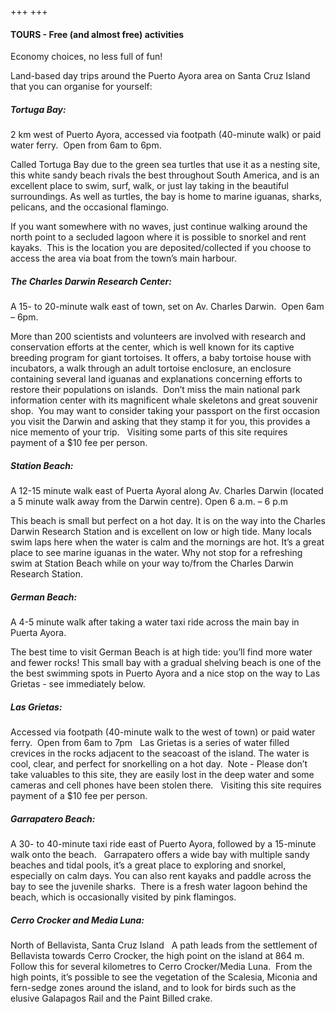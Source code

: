+++
+++

#### TOURS - Free (and almost free) activities

<span class="strapline">Economy choices, no less full of fun!</span>

Land-based day trips around the Puerto Ayora area on Santa Cruz Island that you can organise for yourself:
 
##### Tortuga Bay:
2 km west of Puerto Ayora, accessed via footpath (40-minute walk) or paid water ferry.  Open from 6am to 6pm.

Called Tortuga Bay due to the green sea turtles that use it as a nesting site, this white sandy beach rivals the best throughout South America, and is an excellent place to swim, surf, walk, or just lay taking in the beautiful surroundings.  As well as turtles, the bay is home to marine iguanas, sharks, pelicans, and the occasional flamingo.

If you want somewhere with no waves, just continue walking around the north point to a secluded lagoon where it is possible to snorkel and rent kayaks.  This is the location you are deposited/collected if you choose to access the area via boat from the town’s main harbour.
 
##### The Charles Darwin Research Center:
A 15- to 20-minute walk east of town, set on Av. Charles Darwin.  Open 6am – 6pm. 

More than 200 scientists and volunteers are involved with research and conservation efforts at the center, which is well known for its captive breeding program for giant tortoises. It offers, a baby tortoise house with incubators, a walk through an adult tortoise enclosure, an enclosure containing several land iguanas and explanations concerning efforts to restore their populations on islands.  Don’t miss the main national park information center with its magnificent whale skeletons and great souvenir shop.  You may want to consider taking your passport on the first occasion you visit the Darwin and asking that they stamp it for you, this provides a nice memento of your trip.
 
Visiting some parts of this site requires payment of a $10 fee per person.
 
##### Station Beach:
A 12-15 minute walk east of Puerta Ayoral along Av. Charles Darwin (located a 5 minute walk away from the Darwin centre).  Open 6 a.m. – 6 p.m

This beach is small but perfect on a hot day. It is on the way into the Charles Darwin Research Station and is excellent on low or high tide. Many locals swim laps here when the water is calm and the mornings are hot.  It’s a great place to see marine iguanas in the water.  Why not stop for a refreshing swim at Station Beach while on your way to/from the Charles Darwin Research Station.
 
##### German Beach:
A 4-5 minute walk after taking a water taxi ride across the main bay in Puerta Ayora.

The best time to visit German Beach is at high tide: you’ll find more water and fewer rocks!  This small bay with a gradual shelving beach is one of the the best swimming spots in Puerto Ayora and a nice stop on the way to Las Grietas - see immediately below. 
 
##### Las Grietas:
Accessed via footpath (40-minute walk to the west of town) or paid water ferry.  Open from 6am to 7pm 
 
Las Grietas is a series of water filled crevices in the rocks adjacent to the seacoast of the island. The water is cool, clear, and perfect for snorkelling on a hot day.  Note - Please don’t take valuables to this site, they are easily lost in the deep water and some cameras and cell phones have been stolen there.
 
Visiting this site requires payment of a $10 fee per person.
 
##### Garrapatero Beach:
A 30- to 40-minute taxi ride east of Puerto Ayora, followed by a 15-minute walk onto the beach.
 
Garrapatero offers a wide bay with multiple sandy beaches and tidal pools, it’s a great place to exploring and snorkel, especially on calm days. You can also rent kayaks and paddle across the bay to see the juvenile sharks.  There is a fresh water lagoon behind the beach, which is occasionally visited by pink flamingos.
 
##### Cerro Crocker and Media Luna:
North of Bellavista, Santa Cruz Island
 
A path leads from the settlement of Bellavista towards Cerro Crocker, the high point on the island at 864 m. Follow this for several kilometres to Cerro Crocker/Media Luna.  From the high points, it’s possible to see the vegetation of the Scalesia, Miconia and fern-sedge zones around the island, and to look for birds such as the elusive Galapagos Rail and the Paint Billed crake. 
